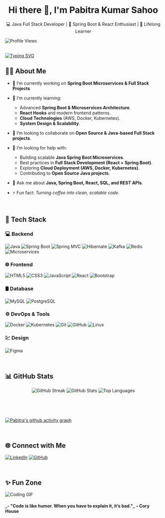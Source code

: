 <h1 align="center"> Hi there 👋, I'm Pabitra Kumar Sahoo </h1>

<p align="center"> 💻 Java Full Stack Developer | 🚀 Spring Boot & React Enthusiast | 🌱 Lifelong Learner </p>

![Profile Views](https://komarev.com/ghpvc/?username=Pabitra-33&label=Profile%20Views&color=0e75b6&style=flat)
<br><br>

[![Typing SVG](https://readme-typing-svg.herokuapp.com?font=Fira+Code&pause=1000&color=0CF7E6&width=500&lines=Java+Full+Stack+Developer;Spring+Boot+%7C+React+%7C+SQL;Problem+Solver+%7C+Lifelong+Learner;Open+Source+Contributor)](https://git.io/typing-svg) 
<br>

## 🙋‍♂️ About Me

- 🔭 I’m currently working on **Spring Boot Microservices & Full Stack Projects**
  
- 🌱 I’m currently learning:
  - Advanced **Spring Boot & Microservices Architecture**.
  - **React Hooks** and modern frontend patterns.
  - **Cloud Technologies** (AWS, Docker, Kubernetes).
  - **System Design & Scalability**.
    
- 👯 I’m looking to collaborate on **Open Source & Java-based Full Stack projects**.
  
- 🤝 I’m looking for help with:
  - Building scalable **Java Spring Boot Microservices**.
  - Best practices in **Full Stack Development (React + Spring Boot)**.
  - Exploring **Cloud Deployment (AWS, Docker, Kubernetes)**.
  - Contributing to **Open Source Java projects**.
    
- 💬 Ask me about **Java, Spring Boot, React, SQL, and REST APIs**.
  
- ⚡ Fun fact: *Turning coffee into clean, scalable code*.

<br>

## 🚀 Tech Stack

### 💻 Backend
![Java](https://img.shields.io/badge/Java-ED8B00?style=for-the-badge&logo=openjdk&logoColor=white)
![Spring Boot](https://img.shields.io/badge/Spring%20Boot-6DB33F?style=for-the-badge&logo=springboot&logoColor=white)
![Spring MVC](https://img.shields.io/badge/Spring%20MVC-6DB33F?style=for-the-badge&logo=spring&logoColor=white)
![Hibernate](https://img.shields.io/badge/Hibernate-59666C?style=for-the-badge&logo=hibernate&logoColor=white)
![Kafka](https://img.shields.io/badge/Kafka-231F20?style=for-the-badge&logo=apachekafka&logoColor=white)
![Redis](https://img.shields.io/badge/Redis-DC382D?style=for-the-badge&logo=redis&logoColor=white)
![Microservices](https://img.shields.io/badge/Microservices-4285F4?style=for-the-badge&logo=cloud&logoColor=white)
<br>

### 🌐 Frontend
![HTML5](https://img.shields.io/badge/HTML5-E34F26?style=for-the-badge&logo=html5&logoColor=white)
![CSS3](https://img.shields.io/badge/CSS3-1572B6?style=for-the-badge&logo=css3&logoColor=white)
![JavaScript](https://img.shields.io/badge/JavaScript-F7DF1E?style=for-the-badge&logo=javascript&logoColor=black)
![React](https://img.shields.io/badge/React-61DAFB?style=for-the-badge&logo=react&logoColor=black)
![Bootstrap](https://img.shields.io/badge/Bootstrap-563D7C?style=for-the-badge&logo=bootstrap&logoColor=white)
<br>

### 🛢 Database
![MySQL](https://img.shields.io/badge/MySQL-005C84?style=for-the-badge&logo=mysql&logoColor=white)
![PostgreSQL](https://img.shields.io/badge/PostgreSQL-316192?style=for-the-badge&logo=postgresql&logoColor=white)
<br>

### ⚙️ DevOps & Tools
![Docker](https://img.shields.io/badge/Docker-2496ED?style=for-the-badge&logo=docker&logoColor=white)
![Kubernetes](https://img.shields.io/badge/Kubernetes-326CE5?style=for-the-badge&logo=kubernetes&logoColor=white)
![Git](https://img.shields.io/badge/Git-F05032?style=for-the-badge&logo=git&logoColor=white)
![GitHub](https://img.shields.io/badge/GitHub-181717?style=for-the-badge&logo=github&logoColor=white)
![Linux](https://img.shields.io/badge/Linux-FCC624?style=for-the-badge&logo=linux&logoColor=black)
<br>

### 💹 Design
![Figma](https://img.shields.io/badge/Figma-F24E1E?style=for-the-badge&logo=figma&logoColor=white)


<br>

## 📊 GitHub Stats

<p align="center">
  <img src="https://github-readme-streak-stats.herokuapp.com/?user=Pabitra-33&theme=tokyonight" alt="GitHub Streak" />
  <img src="https://github-readme-stats.vercel.app/api?username=Pabitra-33&show_icons=true&theme=tokyonight" alt="GitHub Stats" />
  <img src="https://github-readme-stats.vercel.app/api/top-langs/?username=Pabitra-33&layout=compact&theme=tokyonight&card_width=450" alt="Top Languages" />
</p>  

<br><br><br>

[![Pabitra's github activity graph](https://github-readme-activity-graph.vercel.app/graph?username=Pabitra-33&theme=tokyo-night)](https://github.com/ashutosh00710/github-readme-activity-graph)  

<br>

## 🌐 Connect with Me
[![LinkedIn](https://img.shields.io/badge/LinkedIn-0077B5?style=for-the-badge&logo=linkedin&logoColor=white)]([https://linkedin.com/in/your-link](https://www.linkedin.com/in/pabitra-kumar1412/))  [![GitHub](https://img.shields.io/badge/GitHub-181717?style=for-the-badge&logo=github&logoColor=white)](https://github.com/your-Pabitra-33)  

<br>

## ✨ Fun Zone
![Coding GIF](https://media.giphy.com/media/13HgwGsXF0aiGY/giphy.gif)  

<h4> _- "Code is like humor. When you have to explain it, it’s bad."_ – Cory House</h4>

